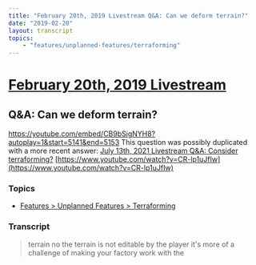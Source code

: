 ```yaml
---
title: "February 20th, 2019 Livestream Q&A: Can we deform terrain?"
date: "2019-02-20"
layout: transcript
topics:
    - "features/unplanned-features/terraforming"
---
```

# [February 20th, 2019 Livestream](../2019-02-20.md)
## Q&A: Can we deform terrain?
https://youtube.com/embed/CB9bSigNYH8?autoplay=1&start=5141&end=5153
This question was possibly duplicated with a more recent answer: [July 13th, 2021 Livestream Q&A: Consider terraforming?](./yt-CR-lp1uJfIw.md) [https://www.youtube.com/watch?v=CR-lp1uJfIw](https://www.youtube.com/watch?v=CR-lp1uJfIw)


### Topics
* [Features > Unplanned Features > Terraforming](../topics/features/unplanned-features/terraforming.md)

### Transcript

> terrain no the terrain is not editable by the player it's more of a challenge of making your factory work with the
